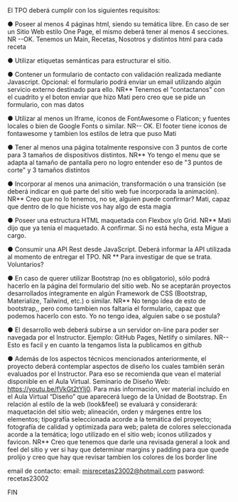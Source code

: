 El TPO deberá cumplir con los siguientes requisitos:

● Poseer al menos 4 páginas html, siendo su temática libre. En caso de ser un Sitio
Web estilo One Page, el mismo deberá tener al menos 4 secciones.
NR --OK. Tenemos un Main, Recetas, Nosotros y distintos html para cada receta

● Utilizar etiquetas semánticas para estructurar el sitio.

● Contener un formulario de contacto con validación realizada mediante Javascript.
Opcional: el formulario podrá enviar un email utilizando algún servicio externo
destinado para ello.
NR\*\* Tenemos el "contactanos" con el cuadrito y el boton enviar que hizo Mati pero creo que se pide un formulario, con mas datos

● Utilizar al menos un Iframe, íconos de FontAwesome o Flaticon; y fuentes locales o
bien de Google Fonts o similar.
NR-- OK. El footer tiene iconos de fontawesome y tambien los estilos de letra que puso Mati

● Tener al menos una página totalmente responsive con 3 puntos de corte para 3
tamaños de dispositivos distintos.
NR\*\* Yo tengo el menu que se adapta al tamaño de pantalla pero no logro entender eso de "3 puntos de corte" y 3 tamaños distintos

● Incorporar al menos una animación, transformación o una transición (se deberá
indicar en qué parte del sitio web fue incorporada la animación).
NR\*\* Creo que no lo tenemos, no se, alguien puede confirmar? Mati, capaz que dentro de lo que hiciste vos hay algo de esta magia

● Poseer una estructura HTML maquetada con Flexbox y/o Grid.
NR\*\* Mati dijo que ya tenia el maquetado. A confirmar. Si no está hecha, esta Migue a cargo.

● Consumir una API Rest desde JavaScript. Deberá informar la API utilizada al
momento de entregar el TPO.
NR \*\* Para investigar de que se trata. Voluntarios?

● En caso de querer utilizar Bootstrap (no es obligatorio), sólo podrá hacerlo en la
página del formulario del sitio web. No se aceptarán proyectos desarrollados
íntegramente en algún Framework de CSS (Bootstrap, Materialize, Tailwind, etc.) o
similar.
NR\*\* No tengo idea de esto de bootstrap,, pero como tambien nos faltaria el formulario, capaz que podemos hacerlo con esto. Yo no tengo idea, alguien sabe o se postula?

● El desarrollo web deberá subirse a un servidor on-line para poder ser navegada por
el Instructor. Ejemplo: GitHub Pages, Netlify o similares.
NR-- Esto es facil y en cuanto la tengamos lista la publicamos en github

● Además de los aspectos técnicos mencionados anteriormente, el proyecto deberá
contemplar aspectos de diseño los cuales también serán evaluados por el
Instructor. Para eso se recomienda que vean el material disponible en el Aula
Virtual. Seminario de Diseño Web: https://youtu.be/fVkGt2tYIj0. Para más
información, ver material incluído en el Aula Virtual “Diseño” que aparecerá luego
de la Unidad de Bootstrap. En relación al estilo de la web (look&feel) se evaluará y
considerará: maquetación del sitio web; alineación, orden y márgenes entre los
elementos; tipografía seleccionada acorde a la temática del proyecto; fotografía de
calidad y optimizada para web; paleta de colores seleccionada acorde a la temática;
logo utilizado en el sitio web; íconos utilizados y favicon.
NR\*\* Creo que tenemos que darle una revisada general a look and feel del sitio y ver si hay que determinar margins y padding para que quede prolijo y creo que hay que revisar tambien los colores de los border line

email de contacto:
email: misrecetas23002@hotmail.com
pasword: recetas23002

FIN

